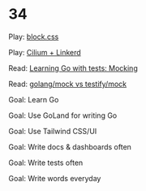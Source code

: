 # 34

Play: [block.css](https://thesephist.github.io/blocks.css/)

Play: [Cilium + Linkerd](https://buoyant.io/2020/12/23/kubernetes-network-policies-with-cilium-and-linkerd/)

Read: [Learning Go with tests: Mocking](https://quii.gitbook.io/learn-go-with-tests/go-fundamentals/mocking)

Read: [golang/mock vs testify/mock](https://blog.codecentric.de/2019/07/gomock-vs-testify/)

Goal: Learn Go

Goal: Use GoLand for writing Go

Goal: Use Tailwind CSS/UI

Goal: Write docs & dashboards often

Goal: Write tests often

Goal: Write words everyday

